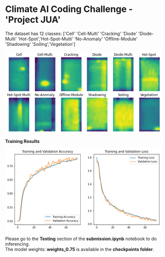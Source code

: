 # Climate AI Coding Challenge - 'Project JUA'

The dataset has 12 classes: ['Cell' 'Cell-Multi' 'Cracking' 'Diode' 'Diode-Multi' 'Hot-Spot','Hot-Spot-Multi' 'No-Anomaly' 'Offline-Module' 'Shadowing' 'Soiling','Vegetation']

<p align="left">
  <img src="https://github.com/Kaustubh-Atey/Projects/blob/master/Project%20JUA/download.png" width="500" alt="accessibility text">
</p> 

**Training Results**
<p align="left">
  <img src="https://github.com/Kaustubh-Atey/Projects/blob/master/Project%20JUA/Training%20Results.png" width="500" alt="accessibility text">
</p> 

Please go to the **Testing** section of the **submission.ipynb** notebook to do inferencing. <br>
The model weights: **weights_0.75** is available in the **checkpoints folder**. 
